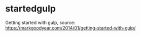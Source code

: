 # startedgulp
Getting started with gulp, source: https://markgoodyear.com/2014/01/getting-started-with-gulp/
